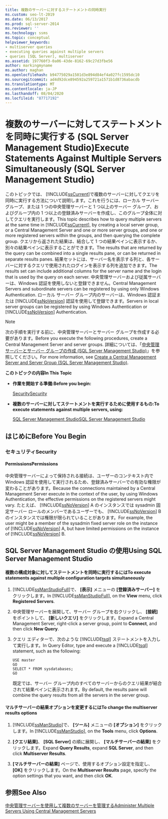```yaml
---
title: 複数のサーバーに対するステートメントの同時実行
ms.custom: seo-lt-2019
ms.date: 06/13/2017
ms.prod: sql-server-2014
ms.reviewer: ''
ms.technology: ssms
ms.topic: conceptual
helpviewer_keywords:
- multiserver queries
- executing queries against multiple servers
- queries [SQL Server], multiserver
ms.assetid: 197760f3-0a06-43de-8162-69c27d3fbe56
author: markingmyname
ms.author: maghan
ms.openlocfilehash: b94775029a1501d3e894d84ef4a027fc1595dc10
ms.sourcegitcommit: ad4d92dce894592a259721a1571b1d8736abacdb
ms.translationtype: MT
ms.contentlocale: ja-JP
ms.lasthandoff: 08/04/2020
ms.locfileid: "87717192"
---
```

# <a name="execute-statements-against-multiple-servers-simultaneously-sql-server-management-studio"></a><span data-ttu-id="9f846-102">複数のサーバーに対してステートメントを同時に実行する (SQL Server Management Studio)</span><span class="sxs-lookup"><span data-stu-id="9f846-102">Execute Statements Against Multiple Servers Simultaneously (SQL Server Management Studio)</span></span>
  <span data-ttu-id="9f846-103">このトピックでは、 [!INCLUDE[ssCurrent](../../includes/sscurrent-md.md)]で複数のサーバーに対してクエリを同時に実行する方法について説明します。これを行うには、ローカル サーバー グループ、または 1 つの中央管理サーバーと 1 つ以上のサーバー グループ、およびグループ内の 1 つ以上の登録済みサーバーを作成し、このグループ全体に対してクエリを実行します。</span><span class="sxs-lookup"><span data-stu-id="9f846-103">This topic describes how to query multiple servers at the same time in [!INCLUDE[ssCurrent](../../includes/sscurrent-md.md)], by creating a local server group, or a Central Management Server and one or more server groups, and one or more registered servers within the groups, and then querying the complete group.</span></span> <span data-ttu-id="9f846-104">クエリから返された結果は、結合して 1 つの結果ペインに表示するか、別々の結果ペインに表示することができます。</span><span class="sxs-lookup"><span data-stu-id="9f846-104">The results that are returned by the query can be combined into a single results pane, or can be returned in separate results panes.</span></span> <span data-ttu-id="9f846-105">結果セットには、サーバー名を表示する列と、各サーバーに対するクエリで使用されたログインを表示する列を追加できます。</span><span class="sxs-lookup"><span data-stu-id="9f846-105">The results set can include additional columns for the server name and the login that is used by the query on each server.</span></span> <span data-ttu-id="9f846-106">中央管理サーバーおよび従属サーバーは、Windows 認証を使用しないと登録できません。</span><span class="sxs-lookup"><span data-stu-id="9f846-106">Central Management Servers and subordinate servers can be registered by using only Windows Authentication.</span></span> <span data-ttu-id="9f846-107">ローカル サーバー グループ内のサーバーは、Windows 認証または [!INCLUDE[ssNoVersion](../../includes/ssnoversion-md.md)] 認証を使用して登録できます。</span><span class="sxs-lookup"><span data-stu-id="9f846-107">Servers in local server groups can be registered by using Windows Authentication or [!INCLUDE[ssNoVersion](../../includes/ssnoversion-md.md)] Authentication.</span></span>  
  
> [!NOTE]  
>  <span data-ttu-id="9f846-108">次の手順を実行する前に、中央管理サーバーとサーバー グループを作成する必要があります。</span><span class="sxs-lookup"><span data-stu-id="9f846-108">Before you execute the following procedures, create a Central Management Server and server groups.</span></span> <span data-ttu-id="9f846-109">詳細については、「[中央管理サーバーとサーバー グループの作成 &#40;SQL Server Management Studio&#41;](create-a-central-management-server-and-server-group.md)」を参照してください。</span><span class="sxs-lookup"><span data-stu-id="9f846-109">For more information, see [Create a Central Management Server and Server Group &#40;SQL Server Management Studio&#41;](create-a-central-management-server-and-server-group.md).</span></span>  
  
 <span data-ttu-id="9f846-110">**このトピックの内容**</span><span class="sxs-lookup"><span data-stu-id="9f846-110">**In This Topic**</span></span>  
  
-   <span data-ttu-id="9f846-111">**作業を開始する準備:**</span><span class="sxs-lookup"><span data-stu-id="9f846-111">**Before you begin:**</span></span>  
  
     [<span data-ttu-id="9f846-112">Security</span><span class="sxs-lookup"><span data-stu-id="9f846-112">Security</span></span>](#Security)  
  
-   <span data-ttu-id="9f846-113">**複数のサーバーに対してステートメントを実行するために使用するもの:**</span><span class="sxs-lookup"><span data-stu-id="9f846-113">**To execute statements against multiple servers, using:**</span></span>  
  
     [<span data-ttu-id="9f846-114">SQL Server Management Studio</span><span class="sxs-lookup"><span data-stu-id="9f846-114">SQL Server Management Studio</span></span>](#SSMSProcedure)  
  
##  <a name="before-you-begin"></a><a name="BeforeYouBegin"></a> <span data-ttu-id="9f846-115">はじめに</span><span class="sxs-lookup"><span data-stu-id="9f846-115">Before You Begin</span></span>  
  
###  <a name="security"></a><a name="Security"></a> <span data-ttu-id="9f846-116">セキュリティ</span><span class="sxs-lookup"><span data-stu-id="9f846-116">Security</span></span>  
  
####  <a name="permissions"></a><a name="Permissions"></a> <span data-ttu-id="9f846-117">Permissions</span><span class="sxs-lookup"><span data-stu-id="9f846-117">Permissions</span></span>  
 <span data-ttu-id="9f846-118">中央管理サーバーによって保持される接続は、ユーザーのコンテキスト内で Windows 認証を使用して実行されるため、登録済みサーバーでの有効な権限が変わることがあります。</span><span class="sxs-lookup"><span data-stu-id="9f846-118">Because the connections maintained by a Central Management Server execute in the context of the user, by using Windows Authentication, the effective permissions on the registered servers might vary.</span></span> <span data-ttu-id="9f846-119">たとえば、 [!INCLUDE[ssNoVersion](../../includes/ssnoversion-md.md)] A のインスタンスでは sysadmin 固定サーバー ロールのメンバーであるユーザーでも、 [!INCLUDE[ssNoVersion](../../includes/ssnoversion-md.md)] B のインスタンスでは権限が限られていることがあります。</span><span class="sxs-lookup"><span data-stu-id="9f846-119">For example, the user might be a member of the sysadmin fixed server role on the instance of [!INCLUDE[ssNoVersion](../../includes/ssnoversion-md.md)] A, but have limited permissions on the instance of [!INCLUDE[ssNoVersion](../../includes/ssnoversion-md.md)] B.</span></span>  
  
##  <a name="using-sql-server-management-studio"></a><a name="SSMSProcedure"></a> <span data-ttu-id="9f846-120">SQL Server Management Studio の使用</span><span class="sxs-lookup"><span data-stu-id="9f846-120">Using SQL Server Management Studio</span></span>  
  
#### <a name="to-execute-statements-against-multiple-configuration-targets-simultaneously"></a><span data-ttu-id="9f846-121">複数の構成対象に対してステートメントを同時に実行するには</span><span class="sxs-lookup"><span data-stu-id="9f846-121">To execute statements against multiple configuration targets simultaneously</span></span>  
  
1.  <span data-ttu-id="9f846-122">[!INCLUDE[ssManStudioFull](../../includes/ssmanstudiofull-md.md)]で、 **[表示]** メニューの **[登録済みサーバー]** をクリックします。</span><span class="sxs-lookup"><span data-stu-id="9f846-122">In [!INCLUDE[ssManStudioFull](../../includes/ssmanstudiofull-md.md)], on the **View** menu, click **Registered Servers**.</span></span>  
  
2.  <span data-ttu-id="9f846-123">中央管理サーバーを展開して、サーバー グループを右クリックし、 **[接続]** をポイントして、 **[新しいクエリ]** をクリックします。</span><span class="sxs-lookup"><span data-stu-id="9f846-123">Expand a Central Management Server, right-click a server group, point to **Connect**, and then click **New Query**.</span></span>  
  
3.  <span data-ttu-id="9f846-124">クエリ エディターで、次のような [!INCLUDE[tsql](../../includes/tsql-md.md)] ステートメントを入力して実行します。</span><span class="sxs-lookup"><span data-stu-id="9f846-124">In Query Editor, type and execute a [!INCLUDE[tsql](../../includes/tsql-md.md)] statement, such as the following:</span></span>  
  
    ```  
    USE master  
    GO  
    SELECT * FROM sysdatabases;  
    GO  
    ```  
  
     <span data-ttu-id="9f846-125">既定では、サーバー グループ内のすべてのサーバーからのクエリ結果が結合されて結果ペインに表示されます。</span><span class="sxs-lookup"><span data-stu-id="9f846-125">By default, the results pane will combine the query results from all the servers in the server group.</span></span>  
  
#### <a name="to-change-the-multiserver-results-options"></a><span data-ttu-id="9f846-126">マルチサーバーの結果オプションを変更するには</span><span class="sxs-lookup"><span data-stu-id="9f846-126">To change the multiserver results options</span></span>  
  
1.  <span data-ttu-id="9f846-127">[!INCLUDE[ssManStudio](../../includes/ssmanstudio-md.md)]で、 **[ツール]** メニューの **[オプション]** をクリックします。</span><span class="sxs-lookup"><span data-stu-id="9f846-127">In [!INCLUDE[ssManStudio](../../includes/ssmanstudio-md.md)], on the **Tools** menu, click **Options**.</span></span>  
  
2.  <span data-ttu-id="9f846-128">**[クエリ結果]**、 **[SQL Server]** の順に展開し、 **[マルチサーバーの結果]** をクリックします。</span><span class="sxs-lookup"><span data-stu-id="9f846-128">Expand **Query Results**, expand **SQL Server**, and then click **Multiserver Results**.</span></span>  
  
3.  <span data-ttu-id="9f846-129">**[マルチサーバーの結果]** ページで、使用するオプション設定を指定し、 **[OK]** をクリックします。</span><span class="sxs-lookup"><span data-stu-id="9f846-129">On the **Multiserver Results** page, specify the option settings that you want, and then click **OK**.</span></span>  
  
## <a name="see-also"></a><span data-ttu-id="9f846-130">参照</span><span class="sxs-lookup"><span data-stu-id="9f846-130">See Also</span></span>  
 [<span data-ttu-id="9f846-131">中央管理サーバーを使用して複数のサーバーを管理する</span><span class="sxs-lookup"><span data-stu-id="9f846-131">Administer Multiple Servers Using Central Management Servers</span></span>](../../relational-databases/administer-multiple-servers-using-central-management-servers.md)  
  
  
